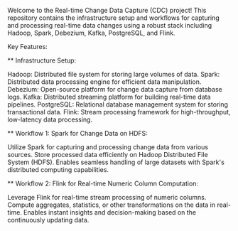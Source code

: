 Welcome to the Real-time Change Data Capture (CDC) project! This repository contains the infrastructure setup and workflows for capturing and processing real-time data changes using a robust stack including Hadoop, Spark, Debezium, Kafka, PostgreSQL, and Flink.

Key Features:

** Infrastructure Setup:

Hadoop: Distributed file system for storing large volumes of data.
Spark: Distributed data processing engine for efficient data manipulation.
Debezium: Open-source platform for change data capture from database logs.
Kafka: Distributed streaming platform for building real-time data pipelines.
PostgreSQL: Relational database management system for storing transactional data.
Flink: Stream processing framework for high-throughput, low-latency data processing.

** Workflow 1: Spark for Change Data on HDFS:

Utilize Spark for capturing and processing change data from various sources.
Store processed data efficiently on Hadoop Distributed File System (HDFS).
Enables seamless handling of large datasets with Spark's distributed computing capabilities.

** Workflow 2: Flink for Real-time Numeric Column Computation:

Leverage Flink for real-time stream processing of numeric columns.
Compute aggregates, statistics, or other transformations on the data in real-time.
Enables instant insights and decision-making based on the continuously updating data.
